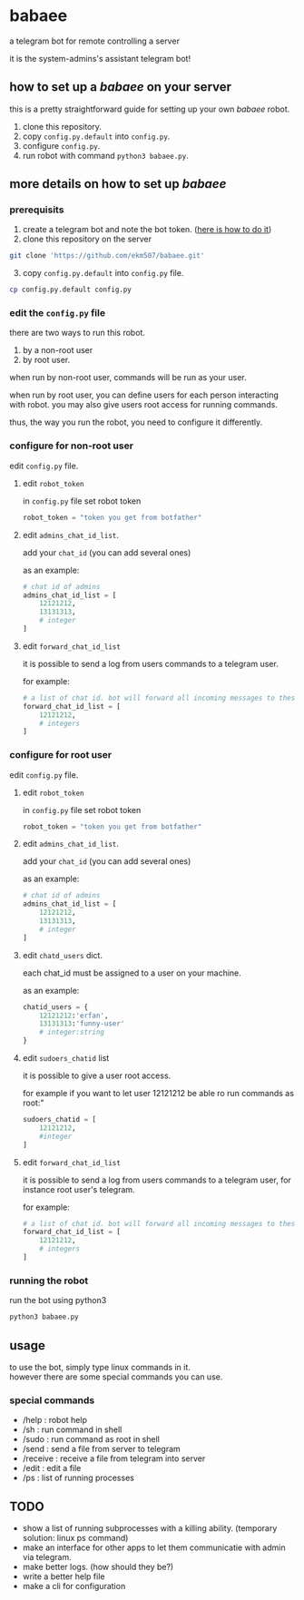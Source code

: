 # babaee
a telegram bot for remote controlling a server

it is the system-admins's assistant telegram bot!

## how to set up a _babaee_ on your server

this is a pretty straightforward guide for setting up your own *babaee* robot.

1. clone this repository.
2. copy `config.py.default` into `config.py`.
3. configure `config.py`.
3. run robot with command `python3 babaee.py`.

## more details on how to set up _babaee_

### prerequisits


1. create a telegram bot and note the bot token. ([here is how to do it](https://core.telegram.org/bots#3-how-do-i-create-a-bot))
2. clone this repository on the server

```bash
git clone 'https://github.com/ekm507/babaee.git'

```

3. copy `config.py.default` into `config.py` file.
```bash
cp config.py.default config.py
```

### edit the `config.py` file

there are two ways to run this robot.  
1. by a non-root user  
2. by root user.

when run by non-root user, commands will be run as your user.

when run by root user, you can define users for each person interacting with robot. you may also give users root access for running commands.

thus, the way you run the robot, you need to configure it differently.

### configure for non-root user


edit `config.py` file.

1. edit `robot_token`

     in `config.py` file set robot token
    ```python
    robot_token = "token you get from botfather"
    ```

2. edit `admins_chat_id_list`.

    add your `chat_id` (you can add several ones)

    as an example:
    ```python
    # chat id of admins
    admins_chat_id_list = [
        12121212,
        13131313,
        # integer
    ]

    ```

3. edit `forward_chat_id_list`

    it is possible to send a log from users commands to a telegram user.

    for example:

    ```python
    # a list of chat id. bot will forward all incoming messages to these users.
    forward_chat_id_list = [
        12121212,
        # integers
    ]
    ```



### configure for root user

edit `config.py` file.

1. edit `robot_token`

     in `config.py` file set robot token
    ```python
    robot_token = "token you get from botfather"
    ```

2. edit `admins_chat_id_list`.

    add your `chat_id` (you can add several ones)

    as an example:
    ```python
    # chat id of admins
    admins_chat_id_list = [
        12121212,
        13131313,
        # integer
    ]

    ```

3. edit `chatd_users` dict.

    each chat_id must be assigned to a user on your machine.

    as an example:

    ```python
    chatid_users = {
        12121212:'erfan',
        13131313:'funny-user'
        # integer:string
    }
    ```

4. edit `sudoers_chatid` list

    it is possible to give a user root access.

    for example if you want to let user 12121212 be able ro run commands as root:"

    ```python
    sudoers_chatid = [
        12121212,
        #integer
    ]
    ```

5. edit `forward_chat_id_list`

    it is possible to send a log from users commands to a telegram user, for instance root user's telegram.

    for example:

    ```python
    # a list of chat id. bot will forward all incoming messages to these users.
    forward_chat_id_list = [
        12121212,
        # integers
    ]
    ```

### running the robot

run the bot using python3

``` bash
python3 babaee.py
```

## usage

to use the bot, simply type linux commands in it.  
however there are some special commands you can use.

### special commands

- /help : robot help
- /sh : run command in shell
- /sudo : run command as root in shell
- /send : send a file from server to telegram
- /receive : receive a file from telegram into server
- /edit : edit a file
- /ps : list of running processes


## TODO

- show a list of running subprocesses with a killing ability. (temporary solution: linux ps command)
- make an interface for other apps to let them communicatie with admin via telegram.
- make better logs. (how should they be?)
- write a better help file
- make a cli for configuration
